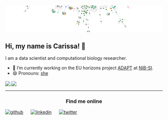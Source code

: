 ![](https://github.com/carissableker/carissableker/blob/master/header-t.png)

## Hi, my name is Carissa! 👋
I am a data scientist and computational biology researcher. 


- 🔭 I’m currently working on the EU horizons project [ADAPT](https://adapt.univie.ac.at/) at [NIB-SI](https://github.com/NIB-SI). 
- 😄 Pronouns: [she](https://www.mypronouns.org/she-her) 

<a href="https://github.com/anuraghazra/github-readme-stats">
  <img align="center" src="https://github-readme-stats-carissableker.vercel.app/api/top-langs/?username=carissableker&count_private=true&show_icons=true&include_all_commits=true&langs_count=10&hide=html,tex&show_icons=true&layout=compact&count_private=true&theme=transparent&bg_color=45,46afbc,bc5346&text_color=020101" />
</a>
<a href="https://github.com/anuraghazra/convoychat">
  <img align="center" src="https://github-readme-stats-carissableker.vercel.app/api?username=carissableker&count_private=true&show_icons=true&theme=transparent&bg_color=315,bc5346,46afbc&text_color=020101" />
</a>


---


### <center>Find me online </center>
[<img src='https://cdn.jsdelivr.net/npm/simple-icons@3.0.1/icons/github.svg' alt='github' height='40'>](https://github.com/carissableker) 
&nbsp;&nbsp;&nbsp;&nbsp;
[<img src='https://cdn.jsdelivr.net/npm/simple-icons@3.0.1/icons/linkedin.svg' alt='linkedin' height='40'>](https://www.linkedin.com/in/carissa-bleker/) &nbsp;&nbsp;&nbsp;&nbsp;
[<img src='https://cdn.jsdelivr.net/npm/simple-icons@3.0.1/icons/twitter.svg' alt='twitter' height='40'>](https://twitter.com/BlekerCarissa) &nbsp;&nbsp;&nbsp;&nbsp;
<!-- [<img src='https://github.com/carissableker/carissableker/blob/master/language-black-18dp.svg' alt='website' height='40'>](https://carissableker.github.io/) -->


